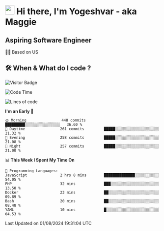 <h1><img src="https://emojis.slackmojis.com/emojis/images/1531849430/4246/blob-sunglasses.gif?1531849430" width="30"/> Hi there, I'm Yogeshvar - aka Maggie</h1>

## Aspiring Software Engineer
🏂🏻  Based on US 

## 🛠 When & What do I code ?  

![Visitor Badge](https://visitor-badge.feriirawann.repl.co?username=yogeshvar&repo=yogeshvar&label=Visitors&style=plastic&color=%23457BFF&contentType=svg)

<!--START_SECTION:waka-->
![Code Time](http://img.shields.io/badge/Code%20Time-2%2C918%20hrs%2010%20mins-blue)

![Lines of code](https://img.shields.io/badge/From%20Hello%20World%20I%27ve%20Written-4.1%20million%20lines%20of%20code-blue)

**I'm an Early 🐤** 

```text
🌞 Morning                448 commits         █████████░░░░░░░░░░░░░░░░   36.60 % 
🌆 Daytime                261 commits         █████░░░░░░░░░░░░░░░░░░░░   21.32 % 
🌃 Evening                258 commits         █████░░░░░░░░░░░░░░░░░░░░   21.08 % 
🌙 Night                  257 commits         █████░░░░░░░░░░░░░░░░░░░░   21.00 % 
```


📊 **This Week I Spent My Time On** 

```text
💬 Programming Languages: 
JavaScript               2 hrs 8 mins        ██████████████░░░░░░░░░░░   54.05 % 
PHP                      32 mins             ███░░░░░░░░░░░░░░░░░░░░░░   13.50 % 
Docker                   23 mins             ██░░░░░░░░░░░░░░░░░░░░░░░   09.89 % 
Bash                     20 mins             ██░░░░░░░░░░░░░░░░░░░░░░░   08.48 % 
YAML                     10 mins             █░░░░░░░░░░░░░░░░░░░░░░░░   04.53 % 
```


 Last Updated on 01/08/2024 19:31:04 UTC
<!--END_SECTION:waka-->
